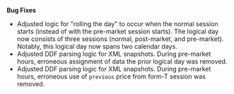 **Bug Fixes**

* Adjusted logic for "rolling the day" to occur when the normal session starts (instead of with the pre-market session starts). The logical day now consists of three sessions (normal, post-market, and pre-market). Notably, this logical day now spans two calendar days.
* Adjusted DDF parsing logic for XML snapshots. During pre-market hours, erroneous assignment of data the prior logical day was removed.
* Adjusted DDF parsing logic for XML snapshots. During pre-market hours, erroneous use of `previous` price from form-T session was removed.
